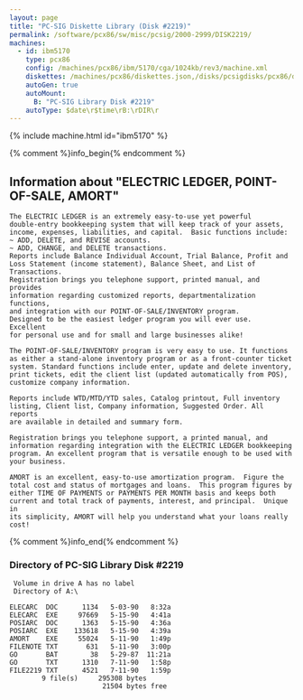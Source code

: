 ```yaml
---
layout: page
title: "PC-SIG Diskette Library (Disk #2219)"
permalink: /software/pcx86/sw/misc/pcsig/2000-2999/DISK2219/
machines:
  - id: ibm5170
    type: pcx86
    config: /machines/pcx86/ibm/5170/cga/1024kb/rev3/machine.xml
    diskettes: /machines/pcx86/diskettes.json,/disks/pcsigdisks/pcx86/diskettes.json
    autoGen: true
    autoMount:
      B: "PC-SIG Library Disk #2219"
    autoType: $date\r$time\rB:\rDIR\r
---
```


{% include machine.html id="ibm5170" %}

{% comment %}info_begin{% endcomment %}

## Information about "ELECTRIC LEDGER, POINT-OF-SALE, AMORT"

    The ELECTRIC LEDGER is an extremely easy-to-use yet powerful
    double-entry bookkeeping system that will keep track of your assets,
    income, expenses, liabilities, and capital.  Basic functions include:
    ~ ADD, DELETE, and REVISE accounts.
    ~ ADD, CHANGE, and DELETE transactions.
    Reports include Balance Individual Account, Trial Balance, Profit and
    Loss Statement (income statement), Balance Sheet, and List of
    Transactions.
    Registration brings you telephone support, printed manual, and provides
    information regarding customized reports, departmentalization functions,
    and integration with our POINT-OF-SALE/INVENTORY program.
    Designed to be the easiest ledger program you will ever use.  Excellent
    for personal use and for small and large businesses alike!
    
    The POINT-OF-SALE/INVENTORY program is very easy to use. It functions
    as either a stand-alone inventory program or as a front-counter ticket
    system. Standard functions include enter, update and delete inventory,
    print tickets, edit the client list (updated automatically from POS),
    customize company information.
    
    Reports include WTD/MTD/YTD sales, Catalog printout, Full inventory
    listing, Client list, Company information, Suggested Order. All reports
    are available in detailed and summary form.
    
    Registration brings you telephone support, a printed manual, and
    information regarding integration with the ELECTRIC LEDGER bookkeeping
    program. An excellent program that is versatile enough to be used with
    your business.
    
    AMORT is an excellent, easy-to-use amortization program.  Figure the
    total cost and status of mortgages and loans.  This program figures by
    either TIME OF PAYMENTS or PAYMENTS PER MONTH basis and keeps both
    current and total track of payments, interest, and principal.  Unique in
    its simplicity, AMORT will help you understand what your loans really
    cost!
{% comment %}info_end{% endcomment %}


### Directory of PC-SIG Library Disk #2219

     Volume in drive A has no label
     Directory of A:\

    ELECARC  DOC      1134   5-03-90   8:32a
    ELECARC  EXE     97669   5-15-90   4:41a
    POSIARC  DOC      1363   5-15-90   4:36a
    POSIARC  EXE    133618   5-15-90   4:39a
    AMORT    EXE     55024   5-11-90   1:49p
    FILENOTE TXT       631   5-11-90   3:00p
    GO       BAT        38   5-29-87  11:21a
    GO       TXT      1310   7-11-90   1:58p
    FILE2219 TXT      4521   7-11-90   1:59p
            9 file(s)     295308 bytes
                           21504 bytes free
